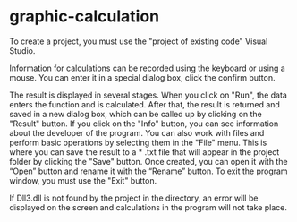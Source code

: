 # graphic-calculation
To create a project, you must use the "project of existing code" Visual Studio.

Information for calculations can be recorded using the keyboard or using a mouse. You can enter it in a special dialog box, click the confirm button.

The result is displayed in several stages. When you click on "Run", the data enters the function and is calculated. After that, the result is returned and saved in a new dialog box, which can be called up by clicking on the "Result" button. If you click on the "Info" button, you can see information about the developer of the program. You can also work with files and perform basic operations by selecting them in the "File" menu. This is where you can save the result to a * .txt file that will appear in the project folder by clicking the "Save" button. Once created, you can open it with the “Open” button and rename it with the “Rename” button. To exit the program window, you must use the "Exit" button.

If Dll3.dll is not found by the project in the directory, an error will be displayed on the screen and calculations in the program will not take place. 

